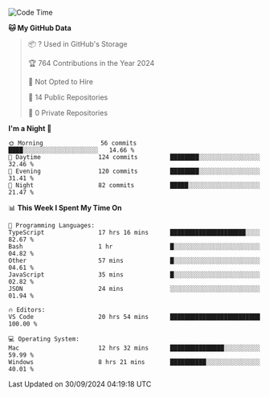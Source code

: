 <!--START_SECTION:waka-->
![Code Time](http://img.shields.io/badge/Code%20Time-6%2C163%20hrs%2042%20mins-blue)

**🐱 My GitHub Data** 

> 📦 ? Used in GitHub's Storage 
 > 
> 🏆 764 Contributions in the Year 2024
 > 
> 🚫 Not Opted to Hire
 > 
> 📜 14 Public Repositories 
 > 
> 🔑 0 Private Repositories 
 > 
**I'm a Night 🦉** 

```text
🌞 Morning                56 commits          ████░░░░░░░░░░░░░░░░░░░░░   14.66 % 
🌆 Daytime                124 commits         ████████░░░░░░░░░░░░░░░░░   32.46 % 
🌃 Evening                120 commits         ████████░░░░░░░░░░░░░░░░░   31.41 % 
🌙 Night                  82 commits          █████░░░░░░░░░░░░░░░░░░░░   21.47 % 
```


📊 **This Week I Spent My Time On** 

```text
💬 Programming Languages: 
TypeScript               17 hrs 16 mins      █████████████████████░░░░   82.67 % 
Bash                     1 hr                █░░░░░░░░░░░░░░░░░░░░░░░░   04.82 % 
Other                    57 mins             █░░░░░░░░░░░░░░░░░░░░░░░░   04.61 % 
JavaScript               35 mins             █░░░░░░░░░░░░░░░░░░░░░░░░   02.82 % 
JSON                     24 mins             ░░░░░░░░░░░░░░░░░░░░░░░░░   01.94 % 

🔥 Editors: 
VS Code                  20 hrs 54 mins      █████████████████████████   100.00 % 

💻 Operating System: 
Mac                      12 hrs 32 mins      ███████████████░░░░░░░░░░   59.99 % 
Windows                  8 hrs 21 mins       ██████████░░░░░░░░░░░░░░░   40.01 % 
```


 Last Updated on 30/09/2024 04:19:18 UTC
<!--END_SECTION:waka-->

